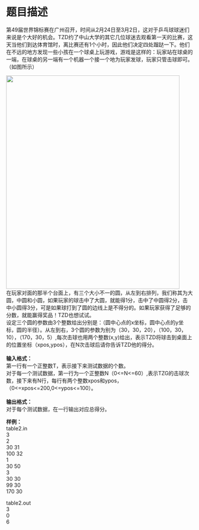# 题目描述


<p>
第49届世界锦标赛在广州召开，时间从2月24日至3月2日，这对于乒乓球球迷们来说是个大好的机会。TZD约了中山大学的其它几位球迷去观看第一天的比赛，这天当他们到达体育馆时，离比赛还有1个小时，因此他们决定四处蹓跶一下。他们在不远的地方发现一些小孩在一个球桌上玩游戏，游戏是这样的：玩家站在球桌的一端，在球桌的另一端有一个机器一个接一个地为玩家发球，玩家只管击球即可。（如图所示）
</p>
<p>
<img src="http://192.168.1.252/os/sj/gdoi/acm6/2/table/table.JPG" height="576" width="468"/><br/>
在玩家对面的那半个台面上，有三个大小不一的圆，从左到右排列，我们称其为大圆，中圆和小圆，如果玩家的球击中了大圆，就能得1分，击中了中圆得2分，击中小圆得3分，可是如果球打到了圆的边线上是不得分的。如果玩家获得了足够的分数，就能赢得奖品！TZD也想试试。<br/>
设定三个圆的参数由3个整数给出分别是：（圆中心点的x坐标，圆中心点的y坐标，圆的半径）。从左到右，3个圆的参数为别为（30，30，20），（100，30，10），（170，30，5）,每次击球也用两个整数(x,y)给出，表示TZD将球击到桌面上的位置坐标（xpos,ypos），在N次击球后请你告诉TZD他的得分。<br/>
<br/>
<strong>输入格式：</strong><br/>
第一行有一个正整数T，表示接下来测试数据的个数。<br/>
对于每一个测试数据，第一行为一个正整数N（0&lt;=N&lt;=60）,表示TZG的击球次数，接下来有N行，每行有两个整数xpos和ypos，（0&lt;=xpos&lt;=200,0&lt;=ypos&lt;=100）。<br/>
<br/>
<strong>输出格式：</strong><br/>
对于每个测试数据，在一行输出对应总得分。
</p>
<p>
<strong>样例：</strong><br/>
table2.in<br/>
3<br/>
2<br/>
30 31<br/>
100 32<br/>
1<br/>
30 50<br/>
3<br/>
30 30<br/>
99 30<br/>
170 30
</p>
<p>
table2.out<br/>
3<br/>
0<br/>
6
</p>
